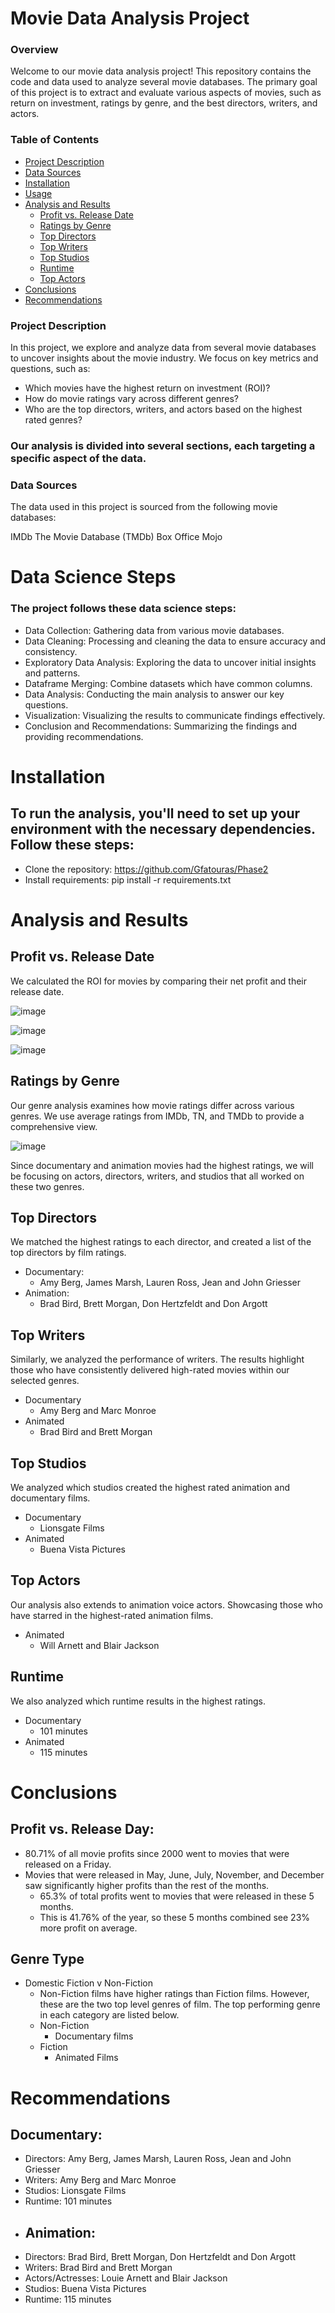 # Movie Data Analysis Project
### Overview

Welcome to our movie data analysis project! This repository contains the code and data used to analyze several movie databases. The primary goal of this project is to extract and evaluate various aspects of movies, such as return on investment, ratings by genre, and the best directors, writers, and actors.
### Table of Contents

- [Project Description](project-description)
- [Data Sources](data-sources)
- [Installation](installation)
- [Usage](usage)
- [Analysis and Results](analysis-and-results)
  - [Profit vs. Release Date](profit-vs-release-date)
  - [Ratings by Genre](ratings-by-genre)
  - [Top Directors](top-directors)
  - [Top Writers](top-writers)
  - [Top Studios](top-studios)
  - [Runtime](runtime)
  - [Top Actors](top-actors)
- [Conclusions](conclusions)
- [Recommendations](recommendations)
    
### Project Description

In this project, we explore and analyze data from several movie databases to uncover insights about the movie industry. We focus on key metrics and questions, such as:

- Which movies have the highest return on investment (ROI)?
- How do movie ratings vary across different genres?
- Who are the top directors, writers, and actors based on the highest rated genres?

### Our analysis is divided into several sections, each targeting a specific aspect of the data.
### Data Sources

The data used in this project is sourced from the following movie databases:

IMDb
The Movie Database (TMDb)
Box Office Mojo

# Data Science Steps

### The project follows these data science steps:

- Data Collection: Gathering data from various movie databases.
- Data Cleaning: Processing and cleaning the data to ensure accuracy and consistency.
- Exploratory Data Analysis: Exploring the data to uncover initial insights and patterns.
- Dataframe Merging: Combine datasets which have common columns. 
- Data Analysis: Conducting the main analysis to answer our key questions.
- Visualization: Visualizing the results to communicate findings effectively.
- Conclusion and Recommendations: Summarizing the findings and providing recommendations.

# Installation

## To run the analysis, you'll need to set up your environment with the necessary dependencies. Follow these steps:

- Clone the repository: https://github.com/Gfatouras/Phase2
- Install requirements: pip install -r requirements.txt

# Analysis and Results
## Profit vs. Release Date

We calculated the ROI for movies by comparing their net profit and their release date.

![image](https://github.com/Gfatouras/Phase2/assets/165408353/93f5ccb5-ef9b-42f5-ab0b-ce85d70d1db6)

![image](https://github.com/Gfatouras/Phase2/assets/165408353/c38b7708-02a9-42b3-8544-cea76397e252)

![image](https://github.com/Gfatouras/Phase2/assets/165408353/bda48d11-5c54-4a12-97b2-ad827f15a257)

## Ratings by Genre

Our genre analysis examines how movie ratings differ across various genres. We use average ratings from IMDb, TN, and TMDb to provide a comprehensive view.

![image](https://github.com/Gfatouras/Phase2/assets/165408353/ea31925c-3d8b-49b5-88ce-4eda003ce691)

Since documentary and animation movies had the highest ratings, we will be focusing on actors, directors, writers, and studios that all worked on these two genres.

## Top Directors
We matched the highest ratings to each director, and created a list of the top directors by film ratings.

- Documentary:
  - Amy Berg, James Marsh, Lauren Ross, Jean and John Griesser
- Animation:
  - Brad Bird, Brett Morgan, Don Hertzfeldt and Don Argott

## Top Writers
Similarly, we analyzed the performance of writers. The results highlight those who have consistently delivered high-rated movies within our selected genres.

- Documentary
    - Amy Berg and Marc Monroe
- Animated
    - Brad Bird and Brett Morgan

## Top Studios
We analyzed which studios created the highest rated animation and documentary films.

- Documentary
    - Lionsgate Films
- Animated
    - Buena Vista Pictures
      
## Top Actors
Our analysis also extends to animation voice actors. Showcasing those who have starred in the highest-rated animation films.

- Animated
    - Will Arnett and Blair Jackson

## Runtime
We also analyzed which runtime results in the highest ratings.

- Documentary
    - 101 minutes
- Animated
    - 115 minutes
 
# Conclusions
## Profit vs. Release Day:
- 80.71% of all movie profits since 2000 went to movies that were released on a Friday.
- Movies that were released in May, June, July, November, and December saw significantly higher profits than the rest of the months. 
    + 65.3% of total profits went to movies that were released in these 5 months.
    + This is 41.76% of the year, so these 5 months combined see 23% more profit on average.

## Genre Type
- Domestic Fiction v Non-Fiction
    - Non-Fiction films have higher ratings than Fiction films. However, these are the two top level genres of film. The top performing genre in each category are listed below. 
    - Non-Fiction
        - Documentary films
    - Fiction
        - Animated Films

# Recommendations
## Documentary:
- Directors: Amy Berg, James Marsh, Lauren Ross, Jean and John Griesser
- Writers: Amy Berg and Marc Monroe
- Studios: Lionsgate Films
- Runtime: 101 minutes
- ## Animation:
- Directors: Brad Bird, Brett Morgan, Don Hertzfeldt and Don Argott
- Writers: Brad Bird and Brett Morgan
- Actors/Actresses: Louie Arnett and Blair Jackson
- Studios: Buena Vista Pictures
- Runtime: 115 minutes
